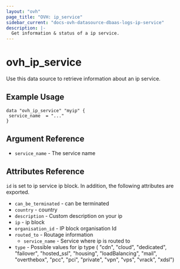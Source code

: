 ```yaml
---
layout: "ovh"
page_title: "OVH: ip_service"
sidebar_current: "docs-ovh-datasource-dbaas-logs-ip-service"
description: |-
  Get information & status of a ip service.
---
```


# ovh_ip_service

Use this data source to retrieve information about an ip service.

## Example Usage

```hcl
data "ovh_ip_service" "myip" {
 service_name  = "..."
}
```

## Argument Reference

* `service_name` - The service name

## Attributes Reference

`id` is set to ip service ip block. In addition, the following attributes are exported.

* `can_be_terminated` - can be terminated
* `country` - country
* `description` - Custom description on your ip
* `ip` - ip block
* `organisation_id` - IP block organisation Id
* `routed_to` - Routage information
   * `service_name` - Service where ip is routed to
* `type` - Possible values for ip type (    "cdn", "cloud", "dedicated", "failover", "hosted_ssl", "housing", "loadBalancing", "mail", "overthebox", "pcc", "pci", "private", "vpn", "vps", "vrack", "xdsl")


